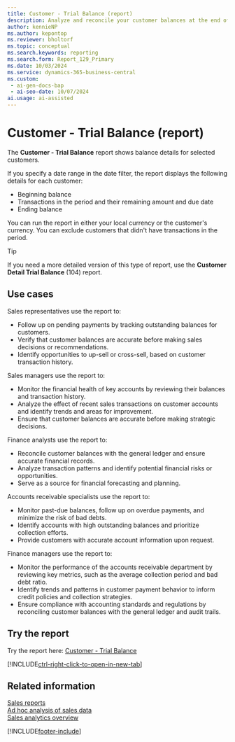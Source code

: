 ```yaml
---
title: Customer - Trial Balance (report)
description: Analyze and reconcile your customer balances at the end of the period by viewing the opening balance, each transaction within the period, and the closing balance grouped by customer.
author: kennieNP
ms.author: kepontop
ms.reviewer: bholtorf
ms.topic: conceptual
ms.search.keywords: reporting
ms.search.form: Report_129_Primary
ms.date: 10/03/2024
ms.service: dynamics-365-business-central
ms.custom:
 - ai-gen-docs-bap
 - ai-seo-date: 10/07/2024
ai.usage: ai-assisted
---
```


# Customer - Trial Balance (report)

The **Customer - Trial Balance** report shows balance details for selected customers.

If you specify a date range in the date filter, the report displays the following details for each customer:

* Beginning balance
* Transactions in the period and their remaining amount and due date
* Ending balance

You can run the report in either your local currency or the customer's currency. You can exclude customers that didn't have transactions in the period.

> [!TIP]
> If you need a more detailed version of this type of report, use the **Customer Detail Trial Balance** (104) report.

## Use cases

<!-- 
Prompt

Below is a report in an ERP system. Provide 3-4 use cases for different personas working with sales.
Format like this:    
  
As a <persona>, use the report to    
* use case 1  
* use case 2    

Do not capitalize the persona names. 

## Report name
Customer - Trial Balance

## Report description
Shows a detail balance for selected customers. You can use the report to verify that the balance for a customer posting group is equal to the balance on the corresponding G/L account on a certain date. Use the report at the close of an accounting period or fiscal year, for example. 

### What the report does
You can specify a date range in the date filter and for each customer the report will display the beginning balance, each transaction within the period, with its remaining amount and due date, and the ending balance. 

You can choose to run the report in your local currency or in the customer's currency. Customers that have not had any transactions for the period can also be excluded.

### Use cases
Analyse and reconcile your customer balances at the end of the period by seeing the opening balance, each transaction within the period and the closing balance grouped by customer.

Please include your data sources and URLs
-->

Sales representatives use the report to:

* Follow up on pending payments by tracking outstanding balances for customers.
* Verify that customer balances are accurate before making sales decisions or recommendations.
* Identify opportunities to up-sell or cross-sell, based on customer transaction history.

Sales managers use the report to:

* Monitor the financial health of key accounts by reviewing their balances and transaction history.
* Analyze the effect of recent sales transactions on customer accounts and identify trends and areas for improvement.
* Ensure that customer balances are accurate before making strategic decisions.

Finance analysts use the report to:

* Reconcile customer balances with the general ledger and ensure accurate financial records.
* Analyze transaction patterns and identify potential financial risks or opportunities.
* Serve as a source for financial forecasting and planning.

Accounts receivable specialists use the report to:

* Monitor past-due balances, follow up on overdue payments, and minimize the risk of bad debts.
* Identify accounts with high outstanding balances and prioritize collection efforts.
* Provide customers with accurate account information upon request.

Finance managers use the report to:

* Monitor the performance of the accounts receivable department by reviewing key metrics, such as the average collection period and bad debt ratio.
* Identify trends and patterns in customer payment behavior to inform credit policies and collection strategies.
* Ensure compliance with accounting standards and regulations by reconciling customer balances with the general ledger and audit trails.

## Try the report

Try the report here: [Customer - Trial Balance](https://businesscentral.dynamics.com?report=129)

[!INCLUDE[ctrl-right-click-to-open-in-new-tab](../includes/ctrl-right-click-to-open-in-new-tab.md)]

## Related information

[Sales reports](../sales-reports.md)  
[Ad hoc analysis of sales data](../ad-hoc-analysis-sales.md)  
[Sales analytics overview](../sales-analytics-overview.md)  

[!INCLUDE[footer-include](../includes/footer-banner.md)]

